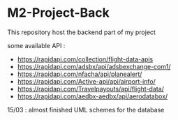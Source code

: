 # M2-Project-Back
This repository host the backend part of my project

some available API : 
- https://rapidapi.com/collection/flight-data-apis
- https://rapidapi.com/adsbx/api/adsbexchange-com1/
- https://rapidapi.com/nfacha/api/planealert/
- https://rapidapi.com/Active-api/api/airport-info/
- https://rapidapi.com/Travelpayouts/api/flight-data/
- https://rapidapi.com/aedbx-aedbx/api/aerodatabox/

15/03 : 
almost finished UML schemes for the database
